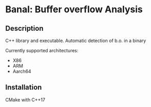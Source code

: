 # Banal: Buffer overflow Analysis

## Description

C++ library and executable. Automatic detection of b.o. in a binary

Currently supported architectures:
  * X86
  * ARM
  * Aarch64

## Installation

CMake with C++17
